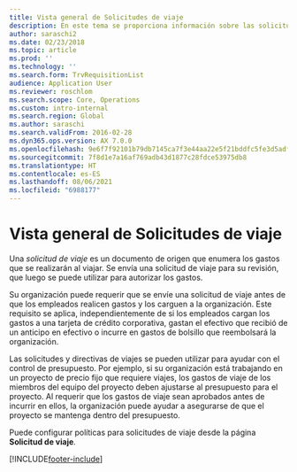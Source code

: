 ```yaml
---
title: Vista general de Solicitudes de viaje
description: En este tema se proporciona información sobre las solicitudes de viaje. Una solicitud de viaje documenta los gastos de viaje previstos.
author: saraschi2
ms.date: 02/23/2018
ms.topic: article
ms.prod: ''
ms.technology: ''
ms.search.form: TrvRequisitionList
audience: Application User
ms.reviewer: roschlom
ms.search.scope: Core, Operations
ms.custom: intro-internal
ms.search.region: Global
ms.author: saraschi
ms.search.validFrom: 2016-02-28
ms.dyn365.ops.version: AX 7.0.0
ms.openlocfilehash: 9e6f7f92101b79db7145ca7f3e44aa22e5f21bddfc5fe3d5adfa765fe37b8fd8
ms.sourcegitcommit: 7f8d1e7a16af769adb43d1877c28fdce53975db8
ms.translationtype: HT
ms.contentlocale: es-ES
ms.lasthandoff: 08/06/2021
ms.locfileid: "6988177"
---
```

# <a name="travel-requisitions-overview"></a>Vista general de Solicitudes de viaje

Una *solicitud de viaje* es un documento de origen que enumera los gastos que se realizarán al viajar. Se envía una solicitud de viaje para su revisión, que luego se puede utilizar para autorizar los gastos.

Su organización puede requerir que se envíe una solicitud de viaje antes de que los empleados realicen gastos y los carguen a la organización. Este requisito se aplica, independientemente de si los empleados cargan los gastos a una tarjeta de crédito corporativa, gastan el efectivo que recibió de un anticipo en efectivo o incurre en gastos de bolsillo que reembolsará la organización.

Las solicitudes y directivas de viajes se pueden utilizar para ayudar con el control de presupuesto. Por ejemplo, si su organización está trabajando en un proyecto de precio fijo que requiere viajes, los gastos de viaje de los miembros del equipo del proyecto deben ajustarse al presupuesto para el proyecto. Al requerir que los gastos de viaje sean aprobados antes de incurrir en ellos, la organización puede ayudar a asegurarse de que el proyecto se mantenga dentro del presupuesto.

Puede configurar políticas para solicitudes de viaje desde la página **Solicitud de viaje**.


[!INCLUDE[footer-include](../includes/footer-banner.md)]